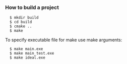 ### How to build a project

```
  $ mkdir build
  $ cd build
  $ cmake ..
  $ make
```
To specify executable file for make use make arguments:
```
  $ make main.exe
  $ make main_test.exe
  $ make ideal.exe
```

